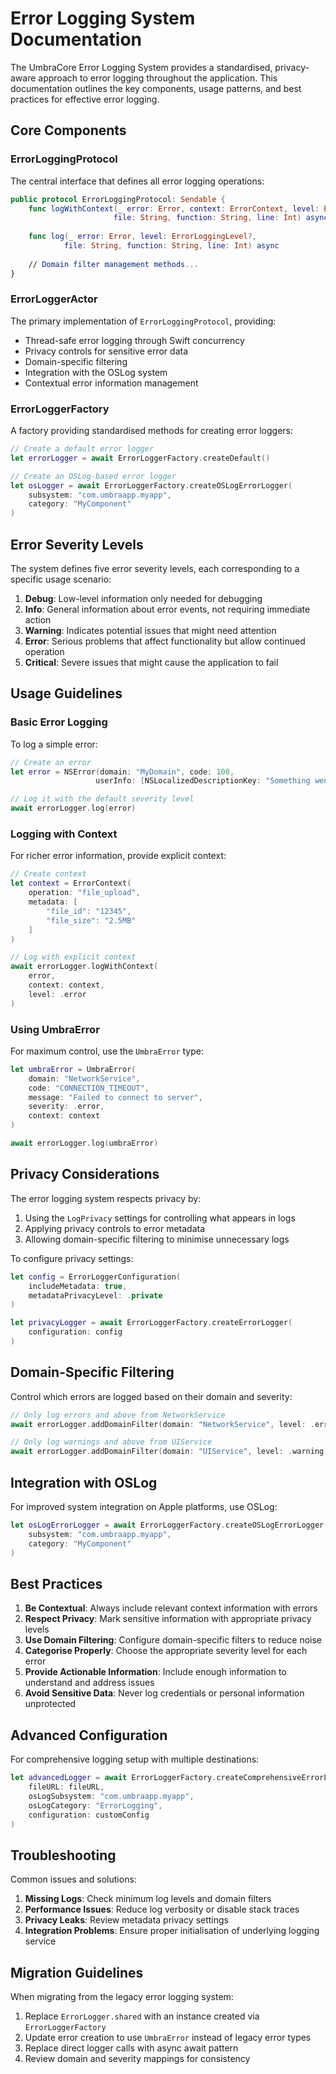 # Error Logging System Documentation

The UmbraCore Error Logging System provides a standardised, privacy-aware approach to error logging throughout the application. This documentation outlines the key components, usage patterns, and best practices for effective error logging.

## Core Components

### ErrorLoggingProtocol

The central interface that defines all error logging operations:

```swift
public protocol ErrorLoggingProtocol: Sendable {
    func logWithContext(_ error: Error, context: ErrorContext, level: ErrorLoggingLevel, 
                       file: String, function: String, line: Int) async
    
    func log(_ error: Error, level: ErrorLoggingLevel?, 
            file: String, function: String, line: Int) async
    
    // Domain filter management methods...
}
```

### ErrorLoggerActor

The primary implementation of `ErrorLoggingProtocol`, providing:

- Thread-safe error logging through Swift concurrency
- Privacy controls for sensitive error data
- Domain-specific filtering
- Integration with the OSLog system
- Contextual error information management

### ErrorLoggerFactory

A factory providing standardised methods for creating error loggers:

```swift
// Create a default error logger
let errorLogger = await ErrorLoggerFactory.createDefault()

// Create an OSLog-based error logger
let osLogger = await ErrorLoggerFactory.createOSLogErrorLogger(
    subsystem: "com.umbraapp.myapp",
    category: "MyComponent"
)
```

## Error Severity Levels

The system defines five error severity levels, each corresponding to a specific usage scenario:

1. **Debug**: Low-level information only needed for debugging
2. **Info**: General information about error events, not requiring immediate action
3. **Warning**: Indicates potential issues that might need attention
4. **Error**: Serious problems that affect functionality but allow continued operation
5. **Critical**: Severe issues that might cause the application to fail

## Usage Guidelines

### Basic Error Logging

To log a simple error:

```swift
// Create an error
let error = NSError(domain: "MyDomain", code: 100, 
                   userInfo: [NSLocalizedDescriptionKey: "Something went wrong"])

// Log it with the default severity level
await errorLogger.log(error)
```

### Logging with Context

For richer error information, provide explicit context:

```swift
// Create context
let context = ErrorContext(
    operation: "file_upload",
    metadata: [
        "file_id": "12345",
        "file_size": "2.5MB"
    ]
)

// Log with explicit context
await errorLogger.logWithContext(
    error,
    context: context,
    level: .error
)
```

### Using UmbraError

For maximum control, use the `UmbraError` type:

```swift
let umbraError = UmbraError(
    domain: "NetworkService",
    code: "CONNECTION_TIMEOUT",
    message: "Failed to connect to server",
    severity: .error,
    context: context
)

await errorLogger.log(umbraError)
```

## Privacy Considerations

The error logging system respects privacy by:

1. Using the `LogPrivacy` settings for controlling what appears in logs
2. Applying privacy controls to error metadata
3. Allowing domain-specific filtering to minimise unnecessary logs

To configure privacy settings:

```swift
let config = ErrorLoggerConfiguration(
    includeMetadata: true,
    metadataPrivacyLevel: .private
)

let privacyLogger = await ErrorLoggerFactory.createErrorLogger(
    configuration: config
)
```

## Domain-Specific Filtering

Control which errors are logged based on their domain and severity:

```swift
// Only log errors and above from NetworkService
await errorLogger.addDomainFilter(domain: "NetworkService", level: .error)

// Only log warnings and above from UIService
await errorLogger.addDomainFilter(domain: "UIService", level: .warning)
```

## Integration with OSLog

For improved system integration on Apple platforms, use OSLog:

```swift
let osLogErrorLogger = await ErrorLoggerFactory.createOSLogErrorLogger(
    subsystem: "com.umbraapp.myapp",
    category: "MyComponent"
)
```

## Best Practices

1. **Be Contextual**: Always include relevant context information with errors
2. **Respect Privacy**: Mark sensitive information with appropriate privacy levels
3. **Use Domain Filtering**: Configure domain-specific filters to reduce noise
4. **Categorise Properly**: Choose the appropriate severity level for each error
5. **Provide Actionable Information**: Include enough information to understand and address issues
6. **Avoid Sensitive Data**: Never log credentials or personal information unprotected

## Advanced Configuration

For comprehensive logging setup with multiple destinations:

```swift
let advancedLogger = await ErrorLoggerFactory.createComprehensiveErrorLogger(
    fileURL: fileURL,
    osLogSubsystem: "com.umbraapp.myapp",
    osLogCategory: "ErrorLogging",
    configuration: customConfig
)
```

## Troubleshooting

Common issues and solutions:

1. **Missing Logs**: Check minimum log levels and domain filters
2. **Performance Issues**: Reduce log verbosity or disable stack traces
3. **Privacy Leaks**: Review metadata privacy settings
4. **Integration Problems**: Ensure proper initialisation of underlying logging service

## Migration Guidelines

When migrating from the legacy error logging system:

1. Replace `ErrorLogger.shared` with an instance created via `ErrorLoggerFactory`
2. Update error creation to use `UmbraError` instead of legacy error types
3. Replace direct logger calls with async await pattern
4. Review domain and severity mappings for consistency
